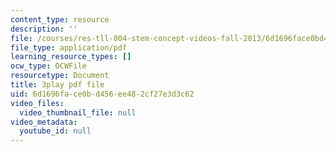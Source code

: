 ```yaml
---
content_type: resource
description: ''
file: /courses/res-tll-004-stem-concept-videos-fall-2013/6d1696face0bd456ee482cf27e3d3c62_w4y12u5S0HE.pdf
file_type: application/pdf
learning_resource_types: []
ocw_type: OCWFile
resourcetype: Document
title: 3play pdf file
uid: 6d1696fa-ce0b-d456-ee48-2cf27e3d3c62
video_files:
  video_thumbnail_file: null
video_metadata:
  youtube_id: null
---
```

